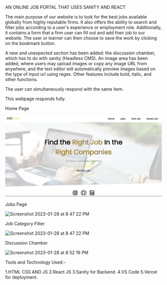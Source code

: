 AN ONLINE JOB PORTAL THAT USES SANITY AND REACT


The main purpose of our website is to look for the best jobs available globally from highly reputable firms.
It also offers the ability to search and filter jobs according to a user's experience or employment role.
Additionally, it contains a form that a firm user can fill out and add their job to our website.
The user or learner can then choose to save the work by clicking on the bookmark button.

A new and unexpected section has been added: the discussion chamber, which has to do with sanity (Headless CMS).
An image area has been added, where users may upload images or copy any image URL from anywhere, and the text editor will automatically preview images based on the type of input url using regex. Other features include bold, italic, and other functions.

The user can simultaneously respond with the same item.

This webpage responds fully.


Home Page

![Screenshot 2023-01-28 at 8 49 15 PM](/src/Assets/images/Screenshot%20.png)


Jobs Page

![Screenshot 2023-01-28 at 8 47 22 PM](https://user-images.githubusercontent.com/114575434/215274857-f2aefecd-f349-4c8c-b703-0c4ad410159a.png)



Job Category Filter


![Screenshot 2023-01-28 at 8 47 22 PM](https://user-images.githubusercontent.com/114575434/215274869-908a1630-83c9-44c6-bf37-dfb76262a895.png)



Discussion Chamber

![Screenshot 2023-01-28 at 8 52 19 PM](https://user-images.githubusercontent.com/114575434/215274887-06fa1c2e-79b1-47f0-b0ee-bdb34d6f1281.png)





Tools and Technology Used:-

1.HTML CSS AND JS
2.React JS
3.Sanity for Backend.
4.VS Code
5.Vercel for deployment.

